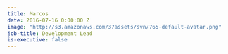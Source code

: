 ```yaml
---
title: Marcos
date: 2016-07-16 0:00:00 Z
image: "http://s3.amazonaws.com/37assets/svn/765-default-avatar.png"
job-title: Development Lead
is-executive: false
---
```


